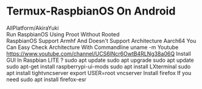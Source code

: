 # Termux-RaspbianOS On Android
AllPlatform/AkiraYuki\
Run RaspbianOS Using Proot Without Rooted\
RaspbianOS Support Armhf And Doesn't Support Architecture Aarch64
You Can Easy Check Architecture With Commandline uname -m
Youtube https://www.youtube.com/channel/UCS6lNcr6OwtB4RLNg38a06Q
Install GUI In Raspbian LITE ?
sudo apt update
sudo apt upgrade
sudo apt update
sudo apt-get install raspberrypi-ui-mods
sudo apt install LXterminal
sudo apt install tightvncserver
export USER=root
vncserver
Install firefox If you need
sudo apt install firefox-esr
